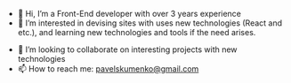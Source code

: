 - 👋 Hi, I’m a Front-End developer with over 3 years experience
- 👀 I’m interested in devising sites with uses new technologies (React and etc.), and learning new technologies and tools if the need arises.
<!--- - 🌱 I’m currently learning the «React» free course from the Rolling Scopes community --->
- 💞️ I’m looking to collaborate on interesting projects with new technologies
- 📫 How to reach me: pavelskumenko@gmail.com

<!---
WFZ1/WFZ1 is a ✨ special ✨ repository because its `README.md` (this file) appears on your GitHub profile.
You can click the Preview link to take a look at your changes.
--->
